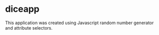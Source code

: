 # diceapp
This application was created using Javascript random number generator and attribute selectors.
